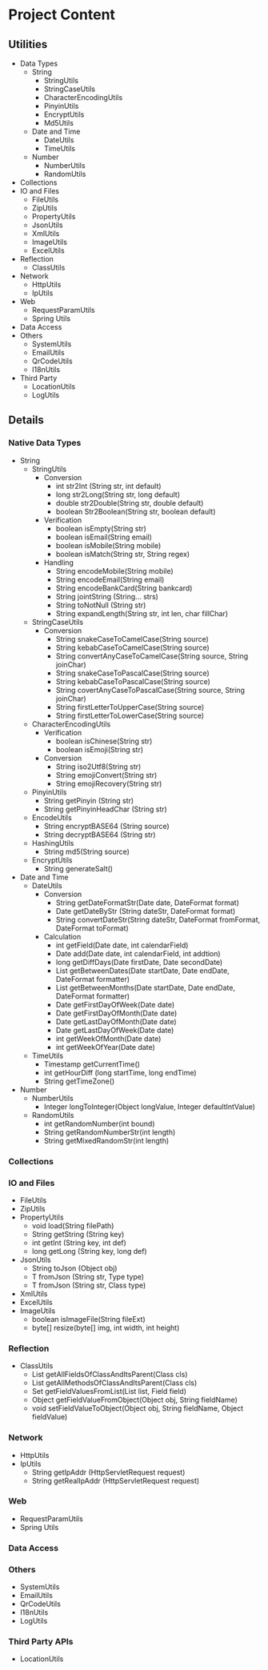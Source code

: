 # Project Content

## Utilities

- Data Types
  - String
    - StringUtils
    - StringCaseUtils
    - CharacterEncodingUtils
    - PinyinUtils
    - EncryptUtils
    - Md5Utils
  - Date and Time
    - DateUtils
    - TimeUtils
  - Number
    - NumberUtils
    - RandomUtils
- Collections
- IO and Files
  - FileUtils
  - ZipUtils
  - PropertyUtils
  - JsonUtils
  - XmlUtils
  - ImageUtils
  - ExcelUtils
- Reflection
  - ClassUtils
- Network
  - HttpUtils
  - IpUtils
- Web
  - RequestParamUtils
  - Spring Utils
- Data Access
- Others
  - SystemUtils
  - EmailUtils
  - QrCodeUtils
  - I18nUtils
- Third Party
  - LocationUtils
  - LogUtils

## Details

### Native Data Types

- String
  - StringUtils
    - Conversion
      - int str2Int (String str, int default)
      - long str2Long(String str, long default)
      - double str2Double(String str, double default)
      - boolean Str2Boolean(String str, boolean default)
    - Verification
      - boolean isEmpty(String str)
      - boolean isEmail(String email)   
      - boolean isMobile(String mobile)
      - boolean isMatch(String str, String regex)
    - Handling
      - String encodeMobile(String mobile)  
      - String encodeEmail(String email)
      - String encodeBankCard(String bankcard)
      - String jointString (String... strs)
      - String toNotNull (String str)
      - String expandLength(String str, int len, char fillChar)
  - StringCaseUtils
    - Conversion
      - String snakeCaseToCamelCase(String source)
      - String kebabCaseToCamelCase(String source)
      - String convertAnyCaseToCamelCase(String source, String joinChar)
      - String snakeCaseToPascalCase(String source)
      - String kebabCaseToPascalCase(String source)
      - String covertAnyCaseToPascalCase(String source, String joinChar)
      - String firstLetterToUpperCase(String source)
      - String firstLetterToLowerCase(String source)
  - CharacterEncodingUtils
    - Verification
      - boolean isChinese(String str)
      - boolean isEmoji(String str)
    - Conversion
      - String iso2Utf8(String str)
      - String emojiConvert(String str)  
      - String emojiRecovery(String str)
  - PinyinUtils
    - String getPinyin (String str)
    - String getPinyinHeadChar (String str)
  - EncodeUtils
    - String encryptBASE64 (String source)
    - String decryptBASE64 (String str)
  - HashingUtils
    - String md5(String source)
  - EncryptUtils
    - String generateSalt()
- Date and Time
  - DateUtils
    - Conversion
      - String getDateFormatStr(Date date, DateFormat format)
      - Date getDateByStr (String dateStr, DateFormat format)  
      - String convertDateStr(String dateStr, DateFormat fromFormat, DateFormat toFormat)
    - Calculation
      - int getField(Date date, int calendarField)
      - Date add(Date date, int calendarField, int addtion)
      - long getDiffDays(Date firstDate, Date secondDate)
      - List<String> getBetweenDates(Date startDate, Date endDate, DateFormat formatter)
      - List<String> getBetweenMonths(Date startDate, Date endDate, DateFormat formatter)
      - Date getFirstDayOfWeek(Date date)
      - Date getFirstDayOfMonth(Date date) 
      - Date getLastDayOfMonth(Date date)
      - Date getLastDayOfWeek(Date date) 
      - int getWeekOfMonth(Date date)  
      - int getWeekOfYear(Date date)
  - TimeUtils
    - Timestamp getCurrentTime()
    - int getHourDiff (long startTime, long endTime)
    - String getTimeZone()
- Number
  - NumberUtils
    - Integer longToInteger(Object longValue, Integer defaultIntValue) 
  - RandomUtils
    - int getRandomNumber(int bound)
    - String getRandomNumberStr(int length)
    - String getMixedRandomStr(int length)

### Collections

### IO and Files

- FileUtils
- ZipUtils
- PropertyUtils
  - void load(String filePath)
  - String getString (String key)
  - int getInt (String key, int def)
  - long getLong (String key, long def)
- JsonUtils
  - String toJson (Object obj)
  - T fromJson (String str, Type type)
  - T fromJson (String str, Class<T> type)
- XmlUtils
- ExcelUtils
- ImageUtils
  - boolean isImageFile(String fileExt)
  - byte[] resize(byte[] img, int width, int height)

### Reflection

- ClassUtils
  - List<Field> getAllFieldsOfClassAndItsParent(Class cls)
  - List<Method> getAllMethodsOfClassAndItsParent(Class cls)
  - Set<String> getFieldValuesFromList(List list, Field field)
  - Object getFieldValueFromObject(Object obj, String fieldName)
  - void setFieldValueToObject(Object obj, String fieldName, Object fieldValue)

### Network

- HttpUtils
- IpUtils
  - String getIpAddr (HttpServletRequest request)
  - String getRealIpAddr (HttpServletRequest request)

### Web

- RequestParamUtils
- Spring Utils

### Data Access

### Others

- SystemUtils
- EmailUtils
- QrCodeUtils
- I18nUtils
- LogUtils

### Third Party APIs

- LocationUtils